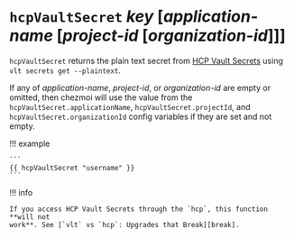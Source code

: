 # `hcpVaultSecret` *key* [*application-name* [*project-id* [*organization-id*]]]

`hcpVaultSecret` returns the plain text secret from [HCP Vault Secrets][secrets]
using `vlt secrets get --plaintext`.

If any of *application-name*, *project-id*, or *organization-id* are empty or
omitted, then chezmoi will use the value from the
`hcpVaultSecret.applicationName`, `hcpVaultSecret.projectId`, and
`hcpVaultSecret.organizationId` config variables if they are set and not empty.

!!! example

    ```
    {{ hcpVaultSecret "username" }}
    ```

!!! info

    If you access HCP Vault Secrets through the `hcp`, this function **will not
    work**. See [`vlt` vs `hcp`: Upgrades that Break][break].

[secrets]: https://developer.hashicorp.com/hcp/docs/vault-secrets
[break]: /user-guide/password-managers/hcp-vault-secrets.md#hcp-broken
